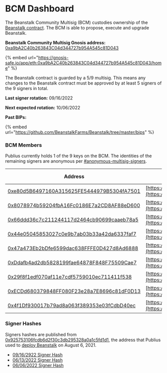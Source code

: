 # BCM Dashboard

The Beanstalk Community Multisig (BCM) custodies ownership of the [Beanstalk contract](../../protocol-resources/contracts.md). The BCM is able to propose, execute and upgrade Beanstalk.

**Beanstalk Community Multisig Gnosis address:** [0xa9bA2C40b263843C04d344727b954A545c81D043](https://etherscan.io/address/0xa9bA2C40b263843C04d344727b954A545c81D043)

{% embed url="https://gnosis-safe.io/app/eth:0xa9bA2C40b263843C04d344727b954A545c81D043/home" %}

The Beanstalk contract is guarded by a 5/9 multisig. This means any changes to the Beanstalk contract must be approved by at least 5 signers of the 9 signers in total.

**Last signer rotation:** 09/16/2022

**Next expected rotation:** 10/06/2022

**Past BIPs:**

{% embed url="https://github.com/BeanstalkFarms/Beanstalk/tree/master/bips" %}

### BCM Members

Publius currently holds 1 of the 9 keys on the BCM. The identities of the remaining signers are anonymous per [#anonymous-multisig-signers](bcm-process.md#anonymous-multisig-signers "mention").

| Address                                                                                                               | Verification tx                                                            | Date of last tx                                                                                  |
| --------------------------------------------------------------------------------------------------------------------- | -------------------------------------------------------------------------- | ------------------------------------------------------------------------------------------------ |
| [0xe80d5B6497160A315625FE5444979B5304fA7501](https://etherscan.io/address/0xe80d5B6497160A315625FE5444979B5304fA7501) | [https://etherscan.io/verifySig/7206](https://etherscan.io/verifySig/7206) | [08/16/22](https://etherscan.io/verifiedSignatures?q=0xe80d5b6497160a315625fe5444979b5304fa7501) |
| [0x8078974b59204fbA16Fc0186E7a2CD8AF88eD600](https://etherscan.io/address/0x8078974b59204fbA16Fc0186E7a2CD8AF88eD600) | [https://etherscan.io/verifySig/7219](https://etherscan.io/verifySig/7219) | [08/16/22](https://etherscan.io/verifiedSignatures?q=0x8078974b59204fba16fc0186e7a2cd8af88ed600) |
| [0x66ddd36c7c211244117d2464cb90699caaeb78a5](https://etherscan.io/address/0x66ddd36c7c211244117d2464cb90699caaeb78a5) | [https://etherscan.io/verifySig/7220](https://etherscan.io/verifySig/7220) | [08/16/22](https://etherscan.io/verifiedSignatures?q=0x66ddd36c7c211244117d2464cb90699caaeb78a5) |
| [0x44e05045853027c0e9b7ab03b33a42da6337faf7](https://etherscan.io/address/0x44e05045853027c0e9b7ab03b33a42da6337faf7) | [https://etherscan.io/verifySig/7194](https://etherscan.io/verifySig/7194) | [08/16/22](https://etherscan.io/verifiedSignatures?q=0x44e05045853027c0e9b7ab03b33a42da6337faf7) |
| [0x47a473Eb2bDfe6599dac638FFFE0D427d8Ad6888](https://etherscan.io/address/0x47a473Eb2bDfe6599dac638FFFE0D427d8Ad6888) | [https://etherscan.io/verifySig/7207](https://etherscan.io/verifySig/7207) | [08/16/22](https://etherscan.io/verifiedSignatures?q=0x47a473eb2bdfe6599dac638fffe0d427d8ad6888) |
| [0xDdafb4ad2db5828199fae64878F848F75509Cae7](https://etherscan.io/address/0xDdafb4ad2db5828199fae64878F848F75509Cae7) | [https://etherscan.io/verifySig/9999](https://etherscan.io/verifySig/9999) | [09/13/22](https://etherscan.io/verifiedSignatures?q=0xDdafb4ad2db5828199fae64878F848F75509Cae7) |
| [0x29f8f1edf070af11e7cdf5759010ec711411f538](https://etherscan.io/address/0x29f8f1edf070af11e7cdf5759010ec711411f538) | [https://etherscan.io/verifySig/7213](https://etherscan.io/verifySig/7213) | [08/16/22](https://etherscan.io/verifiedSignatures?q=0x29f8f1edf070af11e7cdf5759010ec711411f538) |
| [0xECDd680379848FF080F23e28a7E8696c81dF0D13](https://etherscan.io/address/0xECDd680379848FF080F23e28a7E8696c81dF0D13) | [https://etherscan.io/verifySig/7307](https://etherscan.io/verifySig/7307) | [08/16/22](https://etherscan.io/verifiedSignatures?q=0xecdd680379848ff080f23e28a7e8696c81df0d13) |
| [0x4f1Df930017b79ad8a063f389353e03fCdbD40ec](https://etherscan.io/address/0x4f1Df930017b79ad8a063f389353e03fCdbD40ec) | [https://etherscan.io/verifySig/7347](https://etherscan.io/verifySig/7347) | [08/16/22](https://etherscan.io/verifiedSignatures?q=0x4f1df930017b79ad8a063f389353e03fcdbd40ec) |

### Signer Hashes

Signers hashes are published from [0x925753106fcdb6d2f30c3db295328a0a1c5fd1d1](https://etherscan.io/address/0x925753106fcdb6d2f30c3db295328a0a1c5fd1d1), the address that Publius used to [deploy Beanstalk](https://etherscan.io/tx/0x40b23cea3aa6e1a7dd89bbcd24c67f6fa1f6d663d7609f14046cd6cf50b6ce86) on August 6, 2021.

* [09/16/2922 Signer Hash](https://etherscan.io/verifySig/10511)
* [06/13/2022 Signer Hash](https://etherscan.io/verifySig/7236)
* [06/06/2022 Signer Hash](https://etherscan.io/verifySig/7236)
